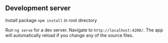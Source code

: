## Development server
Install package `npm install` in root directory

Run `ng serve` for a dev server. Navigate to `http://localhost:4200/`. The app will automatically reload if you change any of the source files.

